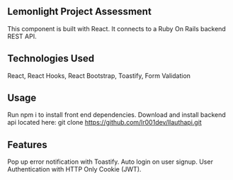 ## Lemonlight Project Assessment

This component is built with React. It connects to a Ruby On Rails backend REST API.


## Technologies Used
React, React Hooks, React Bootstrap, Toastify, Form Validation

## Usage
Run npm i to install front end dependencies.
Download and install backend api located here:
git clone https://github.com/lr001dev/llauthapi.git

## Features
Pop up error notification with Toastify.
Auto login on user signup.
User Authentication with HTTP Only Cookie (JWT).
